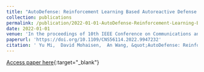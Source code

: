 ```yaml
---
title: "AutoDefense: Reinforcement Learning Based Autoreactive Defense Against Network Attacks"
collection: publications
permalink: /publication/2022-01-01-AutoDefense-Reinforcement-Learning-Based-Autoreactive-Defense-Against-Network-Attacks
date: 2022-01-01
venue: 'In the proceedings of 10th IEEE Conference on Communications and Network Security, CNS 2022, Austin, TX, USA, October 3-5, 2022'
paperurl: 'https://doi.org/10.1109/CNS56114.2022.9947232'
citation: ' Yu Mi,  David Mohaisen,  An Wang, &quot;AutoDefense: Reinforcement Learning Based Autoreactive Defense Against Network Attacks.&quot; In the proceedings of 10th IEEE Conference on Communications and Network Security, CNS 2022, Austin, TX, USA, October 3-5, 2022, 2022.'
---
```

[Access paper here](https://doi.org/10.1109/CNS56114.2022.9947232){:target="_blank"}
